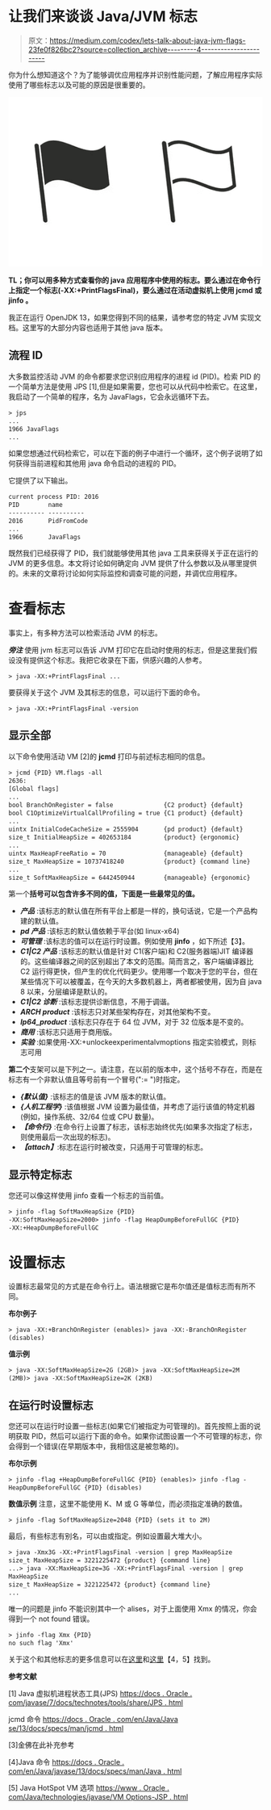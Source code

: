 # 让我们来谈谈 Java/JVM 标志

> 原文：<https://medium.com/codex/lets-talk-about-java-jvm-flags-23fe0f826bc2?source=collection_archive---------4----------------------->

你为什么想知道这个？为了能够调优应用程序并识别性能问题，了解应用程序实际使用了哪些标志以及可能的原因是很重要的。

![](img/2b7f992e5aee5e455c165f0c32e0282c.png)

**TL；你可以用多种方式查看你的 java 应用程序中使用的标志。要么通过在命令行上指定一个标志(-XX:+PrintFlagsFinal)，要么通过在活动虚拟机上使用 **jcmd** 或 **jinfo** 。**

我正在运行 OpenJDK 13，如果您得到不同的结果，请参考您的特定 JVM 实现文档。这里写的大部分内容也适用于其他 java 版本。

## 流程 ID

大多数监控活动 JVM 的命令都要求您识别应用程序的进程 id (PID)。检索 PID 的一个简单方法是使用 JPS [1],但是如果需要，您也可以从代码中检索它。在这里，我启动了一个简单的程序，名为 JavaFlags，它会永远循环下去。

```
> jps
...
1966 JavaFlags
...
```

如果您想通过代码检索它，可以在下面的例子中进行一个循环，这个例子说明了如何获得当前进程和其他用 java 命令启动的进程的 PID。

它提供了以下输出。

```
current process PID: 2016
PID        name      
---------- ----------
2016       PidFromCode
...
1966       JavaFlags
```

既然我们已经获得了 PID，我们就能够使用其他 java 工具来获得关于正在运行的 JVM 的更多信息。本文将讨论如何确定向 JVM 提供了什么参数以及从哪里提供的。未来的文章将讨论如何实际监控和调查可能的问题，并调优应用程序。

# 查看标志

事实上，有多种方法可以检索活动 JVM 的标志。

***旁注*** 使用 jvm 标志可以告诉 JVM 打印它在启动时使用的标志，但是这里我们假设没有提供这个标志。我把它收录在下面，供感兴趣的人参考。

```
> java -XX:+PrintFlagsFinal ...
```

要获得关于这个 JVM 及其标志的信息，可以运行下面的命令。

```
> java -XX:+PrintFlagsFinal -version
```

## **显示全部**

以下命令使用活动 VM [2]的 **jcmd** 打印与前述标志相同的信息。

```
> jcmd {PID} VM.flags -all
2636:
[Global flags]
...
bool BranchOnRegister = false              {C2 product} {default}
bool C1OptimizeVirtualCallProfiling = true {C1 product} {default}
...
uintx InitialCodeCacheSize = 2555904       {pd product} {default}
size_t InitialHeapSize = 402653184         {product} {ergonomic}
...
uintx MaxHeapFreeRatio = 70                {manageable} {default}
size_t MaxHeapSize = 10737418240           {product} {command line}
...
size_t SoftMaxHeapSize = 6442450944        {manageable} {ergonomic}
```

第一个**括号可以包含许多不同的值，下面是一些最常见的值。**

*   ***产品*** :该标志的默认值在所有平台上都是一样的，换句话说，它是一个产品构建的默认值。
*   ***pd 产品*** :该标志的默认值依赖于平台(如 linux-x64)
*   ***可管理*** :该标志的值可以在运行时设置。例如使用 **jinfo** ，如下所述【3】。
*   ***C1|C2 产品*** :该标志的默认值是针对 C1(客户端)和 C2(服务器端)JIT 编译器的。这些编译器之间的区别超出了本文的范围。简而言之，客户端编译器比 C2 运行得更快，但产生的优化代码更少。使用哪一个取决于您的平台，但在某些情况下可以被覆盖，在今天的大多数机器上，两者都被使用，因为自 java 8 以来，分层编译是默认的。
*   ***C1|C2 诊断*** :该标志提供诊断信息，不用于调谐。
*   ***ARCH product*** :该标志只对某些架构存在，对其他架构不变。
*   ***lp64_product*** :该标志只存在于 64 位 JVM，对于 32 位版本是不变的。
*   ***商用*** :该标志只适用于商用版。
*   ***实验*** :如果使用-XX:+unlockeexperimentalvmoptions 指定实验模式，则标志可用

**第二个**支架可以是下列之一。请注意，在以前的版本中，这个括号不存在，而是在标志有一个非默认值且等号前有一个冒号(":= ")时指定。

*   ***{默认值}*** :该标志的值是该 JVM 版本的默认值。
*   ***{人机工程学}*** :该值根据 JVM 设置为最佳值，并考虑了运行该值的特定机器(例如，操作系统、32/64 位或 CPU 数量)。
*   ***【命令行}*** :在命令行上设置了标志，该标志始终优先(如果多次指定了标志，则使用最后一次出现的标志)。
*   ***【attach】***:标志在运行时被改变，只适用于可管理的标志。

## 显示特定标志

您还可以像这样使用 jinfo 查看一个标志的当前值。

```
> jinfo -flag SoftMaxHeapSize {PID}
-XX:SoftMaxHeapSize=2000> jinfo -flag HeapDumpBeforeFullGC {PID}
-XX:+HeapDumpBeforeFullGC
```

# 设置标志

设置标志最常见的方式是在命令行上。语法根据它是布尔值还是值标志而有所不同。

**布尔例子**

```
> java -XX:+BranchOnRegister (enables)> java -XX:-BranchOnRegister (disables)
```

**值示例**

```
> java -XX:SoftMaxHeapSize=2G (2GB)> java -XX:SoftMaxHeapSize=2M (2MB)> java -XX:SoftMaxHeapSize=2K (2KB)
```

## 在运行时设置标志

您还可以在运行时设置一些标志(如果它们被指定为可管理的)。首先按照上面的说明获取 PID，然后可以运行下面的命令。如果你试图设置一个不可管理的标志，你会得到一个错误(在早期版本中，我相信这是被忽略的)。

**布尔示例**

```
> jinfo -flag +HeapDumpBeforeFullGC {PID} (enables)> jinfo -flag -HeapDumpBeforeFullGC {PID} (disables)
```

**数值示例**
注意，这里不能使用 K、M 或 G 等单位，而必须指定准确的数值。

```
> jinfo -flag SoftMaxHeapSize=2048 {PID} (sets it to 2M)
```

最后，有些标志有别名，可以由或指定。例如设置最大堆大小。

```
> java -Xmx3G -XX:+PrintFlagsFinal -version | grep MaxHeapSize
size_t MaxHeapSize = 3221225472 {product} {command line}
...> java -XX:MaxHeapSize=3G -XX:+PrintFlagsFinal -version | grep MaxHeapSize
size_t MaxHeapSize = 3221225472 {product} {command line}
...
```

唯一的问题是 jinfo 不能识别其中一个 alises，对于上面使用 Xmx 的情况，你会得到一个 not found 错误。

```
> jinfo -flag Xmx {PID}
no such flag 'Xmx'
```

关于这个和其他标志的更多信息可以在[这里](https://docs.oracle.com/en/java/javase/13/docs/specs/man/java.html)和[这里](https://www.oracle.com/java/technologies/javase/vmoptions-jsp.html)【4，5】找到。

**参考文献**

[1] Java 虚拟机进程状态工具(JPS)
[https://docs . Oracle . com/javase/7/docs/technotes/tools/share/JPS . html](https://docs.oracle.com/javase/7/docs/technotes/tools/share/jps.html)

jcmd 命令
[https://docs . Oracle . com/en/Java/Java se/13/docs/specs/man/jcmd . html](https://docs.oracle.com/en/java/javase/13/docs/specs/man/jcmd.html)

[3]金佛在此补充参考

[4]Java 命令
[https://docs . Oracle . com/en/Java/javase/13/docs/specs/man/Java . html](https://docs.oracle.com/en/java/javase/13/docs/specs/man/java.html)

[5] Java HotSpot VM 选项
[https://www . Oracle . com/Java/technologies/javase/VM Options-JSP . html](https://www.oracle.com/java/technologies/javase/vmoptions-jsp.html)